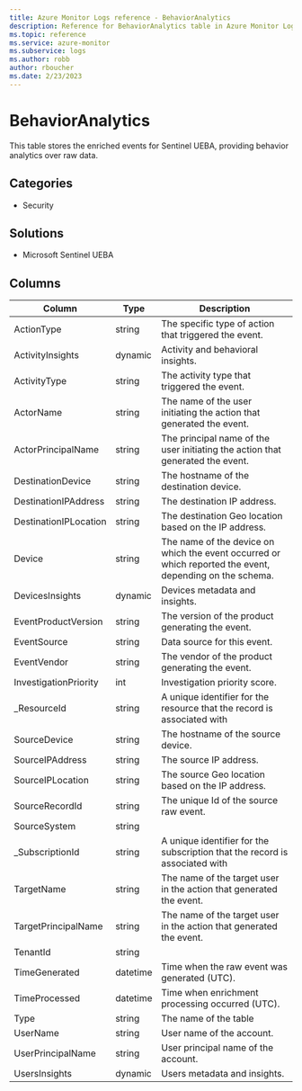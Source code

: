 ```yaml
---
title: Azure Monitor Logs reference - BehaviorAnalytics
description: Reference for BehaviorAnalytics table in Azure Monitor Logs.
ms.topic: reference
ms.service: azure-monitor
ms.subservice: logs
ms.author: robb
author: rboucher
ms.date: 2/23/2023
---
```


# BehaviorAnalytics

 This table stores the enriched events for Sentinel UEBA, providing behavior analytics over raw data.

## Categories

- Security
## Solutions

- Microsoft Sentinel UEBA




## Columns

| Column | Type | Description |
| --- | --- | --- |
| ActionType | string | The specific type of action that triggered the event. |
| ActivityInsights | dynamic | Activity and behavioral insights. |
| ActivityType | string | The activity type that triggered the event. |
| ActorName | string | The name of the user initiating the action that generated the event. |
| ActorPrincipalName | string | The principal name of the user initiating the action that generated the event. |
| DestinationDevice | string | The hostname of the destination device. |
| DestinationIPAddress | string | The destination IP address. |
| DestinationIPLocation | string | The destination Geo location based on the IP address. |
| Device | string | The name of the device on which the event occurred or which reported the event, depending on the schema. |
| DevicesInsights | dynamic | Devices metadata and insights. |
| EventProductVersion | string | The version of the product generating the event. |
| EventSource | string | Data source for this event. |
| EventVendor | string | The vendor of the product generating the event. |
| InvestigationPriority | int | Investigation priority score. |
| _ResourceId | string | A unique identifier for the resource that the record is associated with |
| SourceDevice | string | The hostname of the source device. |
| SourceIPAddress | string | The source IP address. |
| SourceIPLocation | string | The source Geo location based on the IP address. |
| SourceRecordId | string | The unique Id of the source raw event. |
| SourceSystem | string |  |
| _SubscriptionId | string | A unique identifier for the subscription that the record is associated with |
| TargetName | string | The name of the target user in the action that generated the event. |
| TargetPrincipalName | string | The name of the target user in the action that generated the event. |
| TenantId | string |  |
| TimeGenerated | datetime | Time when the raw event was generated (UTC). |
| TimeProcessed | datetime | Time when enrichment processing occurred (UTC). |
| Type | string | The name of the table |
| UserName | string | User name of the account. |
| UserPrincipalName | string | User principal name of the account. |
| UsersInsights | dynamic | Users metadata and insights. |
